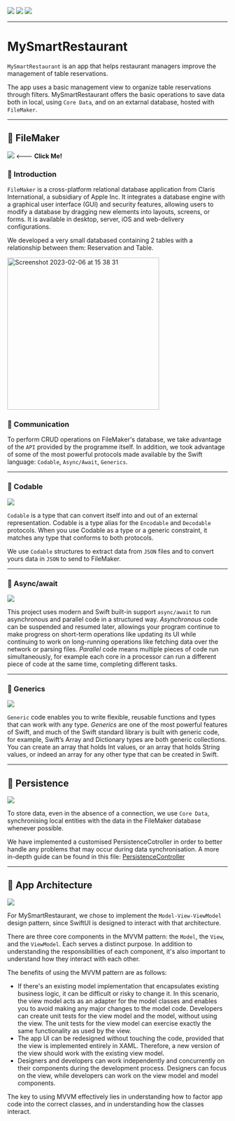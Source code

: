 [![](https://img.shields.io/badge/iOS-16.1-critical)](#)
[![](https://img.shields.io/badge/Platforms-iPhone%20%7C%20iPad-informational)](#)
[![](https://img.shields.io/badge/Category-Utility-brightgreen)](#)

---

# MySmartRestaurant

`MySmartRestaurant` is an app that helps restaurant managers improve the management of table reservations.

The app uses a basic management view to organize table reservations through filters.
MySmartRestaurant offers the basic operations to save data both in local, using `Core Data`, and on an extarnal database, hosted with `FileMaker`.

---

## :file_folder: FileMaker

[![](https://img.shields.io/badge/FileMaker-info-informational)](https://www.claris.com/filemaker/) <--- **Click Me!**

### :door: Introduction

`FileMaker` is a cross-platform relational database application from Claris International, a subsidiary of Apple Inc. It integrates a database engine with a graphical user interface (GUI) and security features, allowing users to modify a database by dragging new elements into layouts, screens, or forms. It is available in desktop, server, iOS and web-delivery configurations. 

We developed a very small databased containing 2 tables with a relationship between them: Reservation and Table.

<img width="347" alt="Screenshot 2023-02-06 at 15 38 31" src="https://user-images.githubusercontent.com/59506453/217000725-95502e19-cfd6-4953-be24-700436e3a7dd.png">


### :calling: Communication

To perform CRUD operations on FileMaker's database, we take advantage of the `API` provided by the programme itself.
In addition, we took advantage of some of the most powerful protocols made available by the Swift language: `Codable`, `Async/Await`, `Generics`.

---

### :currency_exchange: Codable

[![](https://img.shields.io/badge/Codable-info-informational)](https://developer.apple.com/documentation/swift/codable)

`Codable` is a type that can convert itself into and out of an external representation.
Codable is a type alias for the `Encodable` and `Decodable` protocols. When you use Codable as a type or a generic constraint, it matches any type that conforms to both protocols.

We use `Codable` structures to extract data from `JSON` files and to convert yours data in `JSON` to send to FileMaker.

---

### :arrows_counterclockwise: Async/await

[![](https://img.shields.io/badge/Swift%20Concurrency-info-informational)](https://docs.swift.org/swift-book/LanguageGuide/Concurrency.html)

This project uses modern and Swift built-in support `async/await` to run asynchronous and parallel code in a structured way.
_Asynchronous_ code can be suspended and resumed later, allowings your program continue to make progress on short-term operations like updating its UI while continuing to work on long-running operations like fetching data over the network or parsing files.
_Parallel_ code means multiple pieces of code run simultaneously, for example each core in a processor can run a different piece of code at the same time, completing different tasks.

 ---

### :busts_in_silhouette: Generics

[![](https://img.shields.io/badge/Swift%20Generics-info-informational)](https://docs.swift.org/swift-book/LanguageGuide/Generics.html)

`Generic` code enables you to write flexible, reusable functions and types that can work with any type.
_Generics_ are one of the most powerful features of Swift, and much of the Swift standard library is built with generic code, for example, Swift’s Array and Dictionary types are both generic collections. You can create an array that holds Int values, or an array that holds String values, or indeed an array for any other type that can be created in Swift.

---

## :floppy_disk: Persistence

[![](https://img.shields.io/badge/Core%20Data-info-informational)](https://developer.apple.com/documentation/coredata)

To store data, even in the absence of a connection, we use `Core Data`, synchronising local entities with the data in the FileMaker database whenever possible.

We have implemented a customised PersistenceCotroller in order to better handle any problems that may occur during data synchronisation.
A more in-depth guide can be found in this file: [PersistenceController](https://it.pornhub.com/view_video.php?viewkey=ph63754bde84a01)

---

## :department_store: App Architecture

[![](https://img.shields.io/badge/Architecture-MVVM-informational)](https://learn.microsoft.com/en-us/xamarin/xamarin-forms/enterprise-application-patterns/mvvm)

For MySmartRestaurant, we chose to implement the `Model-View-ViewModel` design pattern, since SwiftUI is designed to interact with that architecture.

There are three core components in the MVVM pattern: the `Model`, the `View`, and the `ViewModel`. Each serves a distinct purpose.
In addition to understanding the responsibilities of each component, it's also important to understand how they interact with each other. 

The benefits of using the MVVM pattern are as follows:

   - If there's an existing model implementation that encapsulates existing business logic, it can be difficult or risky to change it. In this scenario, the view model acts as an adapter for the model classes and enables you to avoid making any major changes to the model code.
    Developers can create unit tests for the view model and the model, without using the view. The unit tests for the view model can exercise exactly the same functionality as used by the view.
   - The app UI can be redesigned without touching the code, provided that the view is implemented entirely in XAML. Therefore, a new version of the view should work with the existing view model.
   - Designers and developers can work independently and concurrently on their components during the development process. Designers can focus on the view, while developers can work on the view model and model components.

The key to using MVVM effectively lies in understanding how to factor app code into the correct classes, and in understanding how the classes interact.
